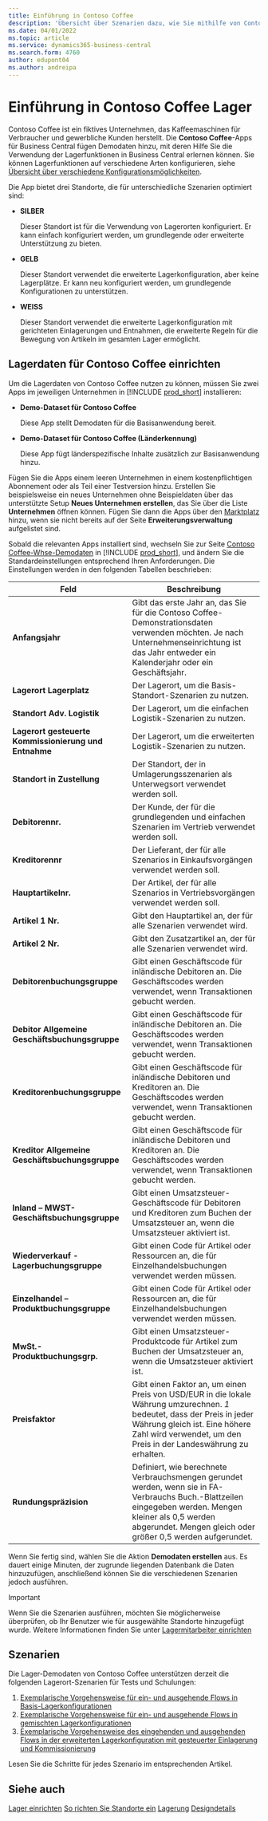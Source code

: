 ```yaml
---
title: Einführung in Contoso Coffee
description: 'Übersicht über Szenarien dazu, wie Sie mithilfe von Contoso Coffee-Demodaten die Verwendung von Lagerfunktionen in Business Central erlernen können.'
ms.date: 04/01/2022
ms.topic: article
ms.service: dynamics365-business-central
ms.search.form: 4760
author: edupont04
ms.author: andreipa
---
```


# Einführung in Contoso Coffee Lager

Contoso Coffee ist ein fiktives Unternehmen, das Kaffeemaschinen für Verbraucher und gewerbliche Kunden herstellt. Die **Contoso Coffee**-Apps für Business Central fügen Demodaten hinzu, mit deren Hilfe Sie die Verwendung der Lagerfunktionen in Business Central erlernen können. Sie können Lagerfunktionen auf verschiedene Arten konfigurieren, siehe [Übersicht über verschiedene Konfigurationsmöglichkeiten](../../design-details-warehouse-management.md#overview-of-different-configuration-options).

Die App bietet drei Standorte, die für unterschiedliche Szenarien optimiert sind:

- **SILBER**  

  Dieser Standort ist für die Verwendung von Lagerorten konfiguriert. Er kann einfach konfiguriert werden, um grundlegende oder erweiterte Unterstützung zu bieten. 

- **GELB**  

  Dieser Standort verwendet die erweiterte Lagerkonfiguration, aber keine Lagerplätze. Er kann neu konfiguriert werden, um grundlegende Konfigurationen zu unterstützen.

- **WEISS**  

  Dieser Standort verwendet die erweiterte Lagerkonfiguration mit gerichteten Einlagerungen und Entnahmen, die erweiterte Regeln für die Bewegung von Artikeln im gesamten Lager ermöglicht.

## Lagerdaten für Contoso Coffee einrichten

Um die Lagerdaten von Contoso Coffee nutzen zu können, müssen Sie zwei Apps im jeweiligen Unternehmen in [!INCLUDE [prod_short](../../includes/prod_short.md)] installieren:  

- **Demo-Dataset für Contoso Coffee**  

    Diese App stellt Demodaten für die Basisanwendung bereit.  
- **Demo-Dataset für Contoso Coffee (Länderkennung)**  

    Diese App fügt länderspezifische Inhalte zusätzlich zur Basisanwendung hinzu.

Fügen Sie die Apps einem leeren Unternehmen in einem kostenpflichtigen Abonnement oder als Teil einer Testversion hinzu. Erstellen Sie beispielsweise ein neues Unternehmen ohne Beispieldaten über das unterstützte Setup **Neues Unternehmen erstellen**, das Sie über die Liste **Unternehmen** öffnen können. Fügen Sie dann die Apps über den [Marktplatz](../../ui-extensions-install-uninstall.md#install) hinzu, wenn sie nicht bereits auf der Seite **Erweiterungsverwaltung** aufgelistet sind.  

Sobald die relevanten Apps installiert sind, wechseln Sie zur Seite [Contoso Coffee-Whse-Demodaten](https://businesscentral.dynamics.com/?page=4761) in [!INCLUDE [prod_short](../../includes/prod_short.md)], und ändern Sie die Standardeinstellungen entsprechend Ihren Anforderungen. Die Einstellungen werden in den folgenden Tabellen beschrieben:  

|Feld  |Beschreibung  |
|---------|---------|
|**Anfangsjahr** |Gibt das erste Jahr an, das Sie für die Contoso Coffee-Demonstrationsdaten verwenden möchten. Je nach Unternehmenseinrichtung ist das Jahr entweder ein Kalenderjahr oder ein Geschäftsjahr.|
|**Lagerort Lagerplatz**  |Der Lagerort, um die Basis-Standort-Szenarien zu nutzen.|
|**Standort Adv. Logistik**  |Der Lagerort, um die einfachen Logistik-Szenarien zu nutzen.|
|**Lagerort gesteuerte Kommissionierung und Entnahme**  |Der Lagerort, um die erweiterten Logistik-Szenarien zu nutzen.|
|**Standort in Zustellung**  |Der Standort, der in Umlagerungsszenarien als Unterwegsort verwendet werden soll.|
|**Debitorennr.**  |Der Kunde, der für die grundlegenden und einfachen Szenarien im Vertrieb verwendet werden soll.|
|**Kreditorennr**  |Der Lieferant, der für alle Szenarios in Einkaufsvorgängen verwendet werden soll.|
|**Hauptartikelnr.**  |Der Artikel, der für alle Szenarios in Vertriebsvorgängen verwendet werden soll.|
|**Artikel 1 Nr.**  |Gibt den Hauptartikel an, der für alle Szenarien verwendet wird.|
|**Artikel 2 Nr.**  |Gibt den Zusatzartikel an, der für alle Szenarien verwendet wird.|
|**Debitorenbuchungsgruppe**|Gibt einen Geschäftscode für inländische Debitoren an. Die Geschäftscodes werden verwendet, wenn Transaktionen gebucht werden. |
|**Debitor Allgemeine Geschäftsbuchungsgruppe**|Gibt einen Geschäftscode für inländische Debitoren an. Die Geschäftscodes werden verwendet, wenn Transaktionen gebucht werden. |
|**Kreditorenbuchungsgruppe**|Gibt einen Geschäftscode für inländische Debitoren und Kreditoren an. Die Geschäftscodes werden verwendet, wenn Transaktionen gebucht werden. |
|**Kreditor Allgemeine Geschäftsbuchungsgruppe**|Gibt einen Geschäftscode für inländische Debitoren und Kreditoren an. Die Geschäftscodes werden verwendet, wenn Transaktionen gebucht werden. |
|**Inland – MWST-Geschäftsbuchungsgruppe**|Gibt einen Umsatzsteuer-Geschäftscode für Debitoren und Kreditoren zum Buchen der Umsatzsteuer an, wenn die Umsatzsteuer aktiviert ist.|
|**Wiederverkauf - Lagerbuchungsgruppe**    |Gibt einen Code für Artikel oder Ressourcen an, die für Einzelhandelsbuchungen verwendet werden müssen.|
|**Einzelhandel – Produktbuchungsgruppe**    |Gibt einen Code für Artikel oder Ressourcen an, die für Einzelhandelsbuchungen verwendet werden müssen.|
|**MwSt.-Produktbuchungsgrp.**    |Gibt einen Umsatzsteuer-Produktcode für Artikel zum Buchen der Umsatzsteuer an, wenn die Umsatzsteuer aktiviert ist.|
|**Preisfaktor**     |Gibt einen Faktor an, um einen Preis von USD/EUR in die lokale Währung umzurechnen. *1* bedeutet, dass der Preis in jeder Währung gleich ist. Eine höhere Zahl wird verwendet, um den Preis in der Landeswährung zu erhalten. |
|**Rundungspräzision**  |Definiert, wie berechnete Verbrauchsmengen gerundet werden, wenn sie in FA-Verbrauchs Buch.-Blattzeilen eingegeben werden. Mengen kleiner als 0,5 werden abgerundet. Mengen gleich oder größer 0,5 werden aufgerundet.|

Wenn Sie fertig sind, wählen Sie die Aktion **Demodaten erstellen** aus. Es dauert einige Minuten, der zugrunde liegenden Datenbank die Daten hinzuzufügen, anschließend können Sie die verschiedenen Szenarien jedoch ausführen.  

> [!IMPORTANT]
> Wenn Sie die Szenarien ausführen, möchten Sie möglicherweise überprüfen, ob Ihr Benutzer wie für ausgewählte Standorte hinzugefügt wurde. Weitere Informationen finden Sie unter [Lagermitarbeiter einrichten](../../warehouse-how-to-set-up-warehouse-employees.md)

## Szenarien

Die Lager-Demodaten von Contoso Coffee unterstützen derzeit die folgenden Lagerort-Szenarien für Tests und Schulungen:

1.  [Exemplarische Vorgehensweise für ein- und ausgehende Flows in Basis-Lagerkonfigurationen](warehouse-basic-flow-putaway-pick.md)
2.  [Exemplarische Vorgehensweise für ein- und ausgehende Flows in gemischten Lagerkonfigurationen](warehouse-mixed-flow-receive-pick-ship.md)
3.  [Exemplarische Vorgehensweise des eingehenden und ausgehenden Flows in der erweiterten Lagerkonfiguration mit gesteuerter Einlagerung und Kommissionierung](warehouse-directed-flow.md)

Lesen Sie die Schritte für jedes Szenario im entsprechenden Artikel.  

## Siehe auch

[Lager einrichten](../../inventory-setup-inventory.md) 
[So richten Sie Standorte ein](../../inventory-how-setup-locations.md) 
[Lagerung](../../warehouse-manage-warehouse.md) 
[Designdetails](../../design-details-warehouse-overview.md) 
